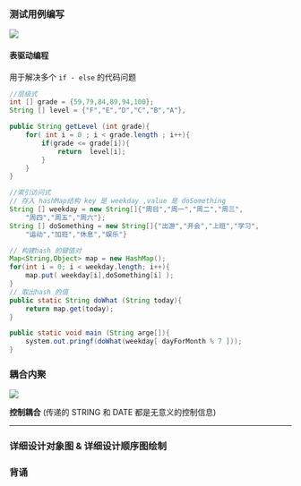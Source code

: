 ### 测试用例编写

![](https://i.loli.net/2019/06/27/5d145d84b814958271.jpg)

#### 表驱动编程

用于解决多个 `if - else` 的代码问题

```java
//层级式
int [] grade = {59,79,84,89,94,100}; 
String [] level = {"F","E","D","C","B","A"},

public String getLevel (int grade){
    for( int i = 0 ; i < grade.length ; i++){
        if(grade <= grade[i]){
            return  level[i];
        }
    }
}

//索引访问式
// 存入 hashMap结构 key 是 weekday ,value 是 doSomething
String [] weekday = new String[]{"周日","周一","周二","周三",
    "周四","周五","周六"};
String [] doSomething = new String[]{"出游","开会","上班","学习",
    "运动","加班","休息","娱乐"}

// 构建hash 的键值对   
Map<String,Object> map = new HashMap();
for(int i = 0; i < weekday.length; i++){
    map.put( weekday[i],doSomething[i] );
}
// 取出hash 的值
public static String doWhat (String today){
    return map.get(today);
}

public static void main (String arge[]){
    system.out.pringf(doWhat(weekday[ dayForMonth % 7 ]));
}
```



### 耦合内聚

![](https://i.loli.net/2019/06/27/5d147424df35550969.png)

**控制耦合** (传递的 STRING 和 DATE 都是无意义的控制信息)

------



### 详细设计对象图 & 详细设计顺序图绘制

### 背诵